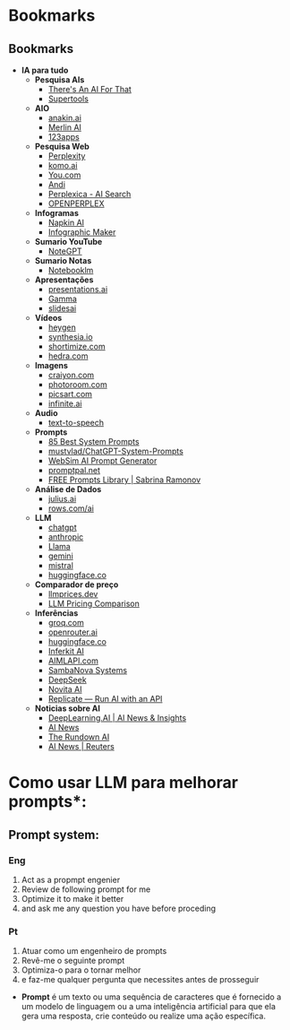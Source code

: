 # Bookmarks

## Bookmarks
- **IA para tudo**
  - **Pesquisa AIs**
    - [There's An AI For That](https://free.theresanaiforthat.com/)
    - [Supertools](https://supertools.therundown.ai/)
  - **AIO**
    - [anakin.ai](https://anakin.ai/)
    - [Merlin AI](https://www.getmerlin.in/)
    - [123apps](https://123apps.com/pt/)
  - **Pesquisa Web**
    - [Perplexity](https://www.perplexity.ai/)
    - [komo.ai](https://komo.ai/)
    - [You.com](https://you.com/)
    - [Andi](https://andisearch.com/)
    - [Perplexica - AI Search](https://perplexica.io/)
    - [OPENPERPLEX](https://openperplex.com/)
  - **Infogramas**
    - [Napkin AI](https://www.napkin.ai/)
    - [Infographic Maker](https://piktochart.com/)
  - **Sumario YouTube**
    - [NoteGPT](https://notegpt.io/)
  - **Sumario Notas**
    - [Notebooklm](https://notebooklm.google/)
  - **Apresentações**
    - [presentations.ai](https://www.presentations.ai/)
    - [Gamma](https://gamma.app/)
    - [slidesai](https://www.slidesai.io/pt)
  - **Vídeos**
    - [heygen](https://www.heygen.com/)
    - [synthesia.io](https://www.synthesia.io/)
    - [shortimize.com](https://www.shortimize.com/ai-video-tools)
    - [hedra.com](https://www.hedra.com/)
  - **Imagens**
    - [craiyon.com](https://www.craiyon.com/)
    - [photoroom.com](https://www.photoroom.com/)
    - [picsart.com](https://picsart.com/)
    - [infinite.ai](https://www.infinite.ai/)
  - **Audio**
    - [text-to-speech](https://www.text-to-speech.online/)
  - **Prompts**
    - [85 Best System Prompts](https://www.greataiprompts.com/prompts/best-system-prompts-for-chatgpt/)
    - [mustvlad/ChatGPT-System-Prompts](https://github.com/mustvlad/ChatGPT-System-Prompts)
    - [WebSim AI Prompt Generator](https://websim.ai/c/ygZQyFODWG91Aluee)
    - [promptpal.net](https://www.promptpal.net/)
    - [FREE Prompts Library | Sabrina Ramonov](https://sabrinaramonov.notion.site/FREE-Prompts-Library-Sabrina-Ramonov-6ac894954218492d9fc9e1f7f90abc6c)
  - **Análise de Dados**
    - [julius.ai](https://julius.ai/)
    - [rows.com/ai](https://rows.com/ai)
  - **LLM**
    - [chatgpt](https://chatgpt.com/)
    - [anthropic](https://www.anthropic.com/)
    - [Llama](https://www.llama.com/)
    - [gemini](https://gemini.google.com/)
    - [mistral](https://mistral.ai/)
    - [huggingface.co](https://huggingface.co/)
  - **Comparador de preço**
    - [llmprices.dev](https://llmprices.dev/)
    - [LLM Pricing Comparison](https://anotherwrapper.com/llm-pricing)
  - **Inferências**
    - [groq.com](https://groq.com/)
    - [openrouter.ai](https://openrouter.ai/)
    - [huggingface.co](https://huggingface.co/)
    - [Inferkit AI](https://inferkit.ai/)
    - [AIMLAPI.com](https://aimlapi.com/)
    - [SambaNova Systems](https://sambanova.ai/)
    - [DeepSeek](https://platform.deepseek.com/sign_in)
    - [Novita AI](https://novita.ai/model-api/pricing)
    - [Replicate — Run AI with an API](https://replicate.com/)
  - **Noticias sobre AI**
    - [DeepLearning.AI | AI News & Insights](https://www.deeplearning.ai/the-batch/)
    - [AI News](https://www.artificialintelligence-news.com/)
    - [The Rundown AI](https://www.therundown.ai/)
    - [AI News | Reuters](https://www.reuters.com/technology/artificial-intelligence/)
   

# Como usar LLM para melhorar prompts*:

## Prompt system:

### Eng

1. Act as a propmpt engenier
2. Review de following prompt for me
3. Optimize it to make it better
4. and ask me any question you have before proceding

### Pt

1. Atuar como um engenheiro de prompts
2. Revê-me o seguinte prompt
3. Optimiza-o para o tornar melhor
4. e faz-me qualquer pergunta que necessites antes de prosseguir

* **Prompt** é um texto ou uma sequência de caracteres que é fornecido a um modelo de linguagem ou a uma inteligência artificial para que ela gera uma resposta, crie conteúdo ou realize uma ação específica.
   
